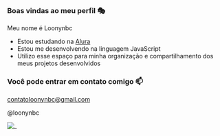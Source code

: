 ### Boas vindas ao meu perfil 🎭

Meu nome é Loonynbc

- Estou estudando na [Alura](https://www.alura.com.br)
- Estou me desenvolvendo na linguagem JavaScript
- Utilizo esse espaço para minha organização e compartilhamento dos meus projetos desenvolvidos

### Você pode entrar em contato comigo 📫

contatoloonynbc@gmail.com

@loonynbc

![_](https://media1.tenor.com/m/Fb_fs8F8m34AAAAC/guts.gif)
